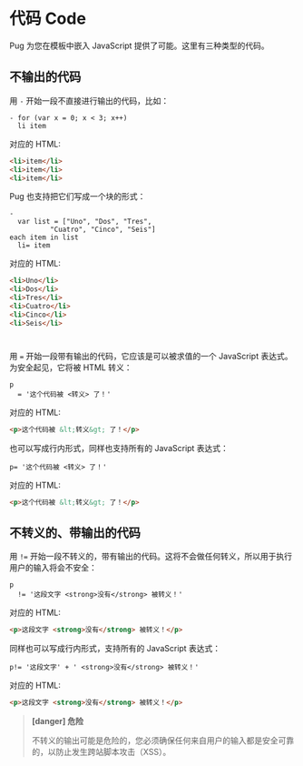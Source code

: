# 代码 Code

Pug 为您在模板中嵌入 JavaScript 提供了可能。这里有三种类型的代码。

## 不输出的代码

用 `-` 开始一段不直接进行输出的代码，比如：

```jade
- for (var x = 0; x < 3; x++)
  li item
```

对应的 HTML:

```html
<li>item</li>
<li>item</li>
<li>item</li>
```

Pug 也支持把它们写成一个块的形式：

```jade
-
  var list = ["Uno", "Dos", "Tres",
          "Cuatro", "Cinco", "Seis"]
each item in list
  li= item
```

对应的 HTML:

```html
<li>Uno</li>
<li>Dos</li>
<li>Tres</li>
<li>Cuatro</li>
<li>Cinco</li>
<li>Seis</li>
```


# 

用 `=` 开始一段带有输出的代码，它应该是可以被求值的一个 JavaScript 表达式。为安全起见，它将被 HTML 转义：


```jade
p
  = '这个代码被 <转义> 了！'
```

对应的 HTML:

```html
<p>这个代码被 &lt;转义&gt; 了！</p>
```

也可以写成行内形式，同样也支持所有的 JavaScript 表达式：

```jade
p= '这个代码被 <转义> 了！'
```

对应的 HTML:

```html
<p>这个代码被 &lt;转义&gt; 了！</p>
```

## 不转义的、带输出的代码

用 `!=` 开始一段不转义的，带有输出的代码。这将不会做任何转义，所以用于执行用户的输入将会不安全：

```jade
p
  != '这段文字 <strong>没有</strong> 被转义！'
```

对应的 HTML:

```html
<p>这段文字 <strong>没有</strong> 被转义！</p>
```

同样也可以写成行内形式，支持所有的 JavaScript 表达式：

```jade
p!= '这段文字' + ' <strong>没有</strong> 被转义！'
```

对应的 HTML:

```html
<p>这段文字 <strong>没有</strong> 被转义！</p>
```

> **[danger] 危险**
>
> 不转义的输出可能是危险的，您必须确保任何来自用户的输入都是安全可靠的，以防止发生跨站脚本攻击（XSS）。
